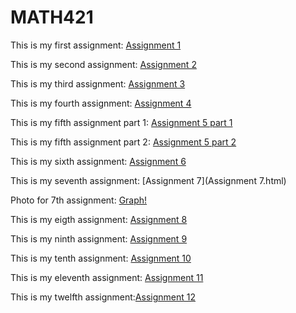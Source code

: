 # MATH421
 
This is my first assignment: [Assignment 1](Assignment1.html) 

This is my second assignment: [Assignment 2](Assignment2.html) 

This is my third assignment: [Assignment 3](Assignment3.html)

This is my fourth assignment: [Assignment 4](Assignment4.html)

This is my fifth assignment part 1: [Assignment 5 part 1](Assignment5_part1.html)

This is my fifth assignment part 2: [Assignment 5 part 2](Assignment5_part2.html)

This is my sixth assignment: [Assignment 6](Assignment6.html) 

This is my seventh assignment: [Assignment 7](Assignment 7.html)

Photo for 7th assignment: [Graph!](Graph!.png)

This is my eigth assignment: [Assignment 8](Assignment8.html)

This is my ninth assignment: [Assignment 9](Assignment9.html)

This is my tenth assignment: [Assignment 10](assignment10.html)

This is my eleventh assignment: [Assignment 11](assignment11.html)

This is my twelfth assignment:[Assignment 12](assignment12.html)